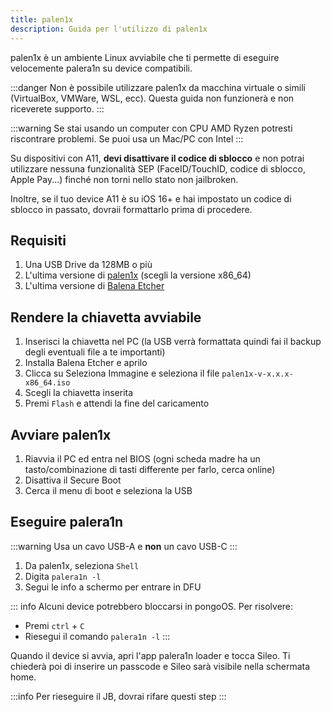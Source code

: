 ```yaml
---
title: palen1x
description: Guida per l'utilizzo di palen1x
---
```


palen1x è un ambiente Linux avviabile che ti permette di eseguire velocemente palera1n su device compatibili.

:::danger
Non è possibile utilizzare palen1x da macchina virtuale o simili (VirtualBox, VMWare, WSL, ecc).
Questa guida non funzionerà e non riceverete supporto.
:::

:::warning
Se stai usando un computer con CPU AMD Ryzen potresti riscontrare problemi. Se puoi usa un Mac/PC con Intel
:::

Su dispositivi con A11, **devi disattivare il codice di sblocco** e non potrai utilizzare nessuna funzionalità SEP (FaceID/TouchID, codice di sblocco, Apple Pay...) finché non torni nello stato non jailbroken.

Inoltre, se il tuo device A11 è su iOS 16+ e hai impostato un codice di sblocco in passato, dovraii formattarlo prima di procedere.


## Requisiti

1. Una USB Drive da 128MB o più
2. L'ultima versione di [palen1x](https://github.com/palera1n/palen1x/releases) (scegli la versione x86_64)
3. L'ultima versione di [Balena Etcher](https://etcher.balena.io/#download-etcher)

## Rendere la chiavetta avviabile

1. Inserisci la chiavetta nel PC (la USB verrà formattata quindi fai il backup degli eventuali file a te importanti)
1. Installa Balena Etcher e aprilo
2. Clicca su Seleziona Immagine e seleziona il file `palen1x-v-x.x.x-x86_64.iso`
3. Scegli la chiavetta inserita
4. Premi `Flash` e attendi la fine del caricamento

## Avviare palen1x

1. Riavvia il PC ed entra nel BIOS (ogni scheda madre ha un tasto/combinazione di tasti differente per farlo, cerca online)
2. Disattiva il Secure Boot
3. Cerca il menu di boot e seleziona la USB

## Eseguire palera1n

:::warning
Usa un cavo USB-A e **non** un cavo USB-C
:::

1. Da palen1x, seleziona `Shell`
2. Digita `palera1n -l`
3. Segui le info a schermo per entrare in DFU

:::	info
Alcuni device potrebbero bloccarsi in pongoOS.
Per risolvere:
* Premi `ctrl` + `C`
* Riesegui il comando `palera1n -l`
:::

Quando il device si avvia, apri l'app palera1n loader e tocca Sileo. Ti chiederà poi di inserire un passcode e Sileo sarà visibile nella schermata home.

:::info
Per rieseguire il JB, dovrai rifare questi step
:::

